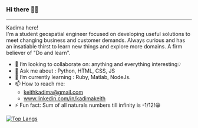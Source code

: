 
<h3 align="left">Hi there 👋👋 </h3>

---

Kadima here!</br>
I'm a student geospatial engineer focused on developing useful solutions to meet changing business and customer demands. Always curious and has an insatiable thirst to learn new things and explore more domains. A firm believer of "Do and learn". 

- 👯 I’m looking to collaborate on: anything and everything interesting💡
- 💬 Ask me about : Python, HTML, CSS, JS
- 🌱 I’m currently learning : Ruby, Matlab, NodeJs.
- 📫 How to reach me: 
  * keithkadima@gmail.com 
  * www.linkedin.com/in/kadimakeith
- ⚡ Fun fact: Sum of all naturals numbers till infinity is -1/12!😁

[![Top Langs](https://github-readme-stats.vercel.app/api/top-langs/?username=kadimakeith&theme=dark&layout=compact)](https://github.com/anuraghazra/github-readme-stats)

 
 
 
 
 
